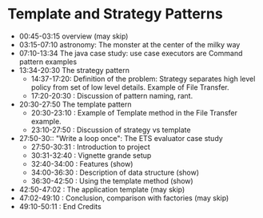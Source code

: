 # Template and Strategy Patterns

- 00:45-03:15 overview (may skip)
- 03:15-07:10 astronomy: The monster at the center of the milky way
- 07:10-13:34 The java case study: use case executors are Command pattern examples
- 13:34-20:30 The strategy pattern
    - 14:37-17:20: Definition of the problem: Strategy separates high level policy from set of low level details. Example of File Transfer.
    - 17:20-20:30 : Discussion of pattern naming, rant.
- 20:30-27:50 The template pattern
    - 20:30-23:10 : Example of Template method in the File Transfer example.
    - 23:10-27:50 : Discussion of strategy vs template
- 27:50-30:: "Write a loop once": The ETS evaluator case study
    - 27:50-30:31 : Introduction to project
    - 30:31-32:40 : Vignette grande setup
    - 32:40-34:00 : Features (show)
    - 34:00-36:30 : Description of data structure (show)
    - 36:30-42:50 : Using the template method (show)
- 42:50-47:02 : The application template  (may skip)
- 47:02-49:10 : Conclusion, comparison with factories (may skip)
- 49:10-50:11 : End Credits
